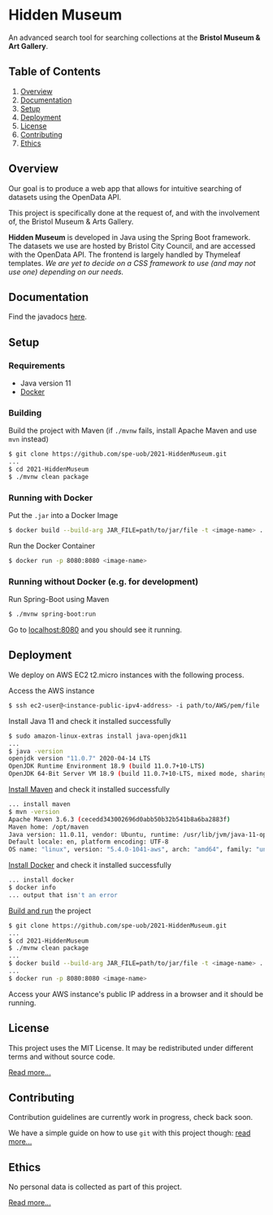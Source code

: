 # Hidden Museum

An advanced search tool for searching collections at the **Bristol Museum & Art Gallery**.

## Table of Contents

1. [Overview](#overview)
2. [Documentation](#documentation)
3. [Setup](#setup)
4. [Deployment](#Deployment)
5. [License](#license)
6. [Contributing](#contributing)
7. [Ethics](#ethics)

## Overview

Our goal is to produce a web app that allows for intuitive searching of datasets using the OpenData API.

This project is specifically done at the request of, and with the involvement of, the Bristol&nbsp;Museum & Arts&nbsp;Gallery.

**Hidden Museum** is developed in Java using the Spring Boot framework. The datasets we use are hosted by Bristol City Council, and are accessed with the OpenData API. The frontend is largely handled by Thymeleaf templates. *We are yet to decide on a CSS framework to use (and may not use one) depending on our needs.*

## Documentation

Find the javadocs [here](https://automatic-couscous-af1e8f89.pages.github.io/).

## Setup

### Requirements

- Java version 11
- [Docker](https://www.docker.com/)

### Building

Build the project with Maven (if `./mvnw` fails, install Apache Maven and use `mvn` instead)
```bash
$ git clone https://github.com/spe-uob/2021-HiddenMuseum.git
...
$ cd 2021-HiddenMuseum
$ ./mvnw clean package
```

### Running with Docker

Put the `.jar` into a Docker Image
```bash
$ docker build --build-arg JAR_FILE=path/to/jar/file -t <image-name> .
```

Run the Docker Container
```bash
$ docker run -p 8080:8080 <image-name>
```

### Running without Docker (e.g. for development)

Run Spring-Boot using Maven
```bash
$ ./mvnw spring-boot:run
```

Go to [localhost:8080](https://localhost:8080/) and you should see it running.

## Deployment

We deploy on AWS EC2 t2.micro instances with the following process.

Access the AWS instance
```bash
$ ssh ec2-user@<instance-public-ipv4-address> -i path/to/AWS/pem/file
```

Install Java 11 and check it installed successfully
```bash
$ sudo amazon-linux-extras install java-openjdk11
...
$ java -version
openjdk version "11.0.7" 2020-04-14 LTS
OpenJDK Runtime Environment 18.9 (build 11.0.7+10-LTS)
OpenJDK 64-Bit Server VM 18.9 (build 11.0.7+10-LTS, mixed mode, sharing)
```

<!--- commented out because it is unclear what exactly this is doing
If you do not receive this output run:
```bash
$ alternatives --config java
```

Then type in the number associated with Java 11.
-->

[Install Maven](https://blog.ruanbekker.com/blog/2021/07/12/install-java-11-and-maven-on-ubuntu-linux/) and check it installed successfully
```bash
... install maven
$ mvn -version
Apache Maven 3.6.3 (cecedd343002696d0abb50b32b541b8a6ba2883f)
Maven home: /opt/maven
Java version: 11.0.11, vendor: Ubuntu, runtime: /usr/lib/jvm/java-11-openjdk-amd64
Default locale: en, platform encoding: UTF-8
OS name: "linux", version: "5.4.0-1041-aws", arch: "amd64", family: "unix"
```

[Install Docker](https://docs.aws.amazon.com/AmazonECS/latest/developerguide/docker-basics.html) and check it installed successfully
```bash
... install docker
$ docker info
... output that isn't an error
```

[Build and run](#building) the project
```bash
$ git clone https://github.com/spe-uob/2021-HiddenMuseum.git
...
$ cd 2021-HiddenMuseum
$ ./mvnw clean package
...
$ docker build --build-arg JAR_FILE=path/to/jar/file -t <image-name> .
...
$ docker run -p 8080:8080 <image-name>
```

Access your AWS instance's public IP address in a browser and it should be running.

## License

This project uses the MIT License. It may be redistributed under different terms and without source code.

[Read more...](/LICENSE.md)


## Contributing

Contribution guidelines are currently work in progress, check back soon.

We have a simple guide on how to use `git` with this project though: [read more...](/GITGUIDE.md)


## Ethics

No personal data is collected as part of this project.

[Read more...](/docs/ETHICS.md)